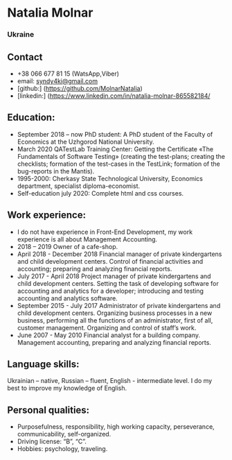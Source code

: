 # Natalia Molnar #
### Ukraine ### 

## Contact ##
-  +38 066 677 81 15 (WatsApp,Viber)
-  email: syndy4ki@gmail.com
-  [github:] (https://github.com/MolnarNatalia)
-  [linkedin:] (https://www.linkedin.com/in/natalia-molnar-865582184/

## Education: 
- September 2018 – now PhD student: A PhD student of the Faculty of Economics at the Uzhgorod National University.
- March 2020 QATestLab Training Center: Getting the Certificate «The Fundamentals of Software Testing» (creating the test-plans; creating the checklists; formation of the test-cases in the TestLink; formation of the bug-reports in the Mantis).
- 1995-2000: Cherkasy State Technological University, Economics department, specialist diploma-economist.
- Self-education july 2020: Complete html and css courses.

## Work experience: 
- I do not have experience in Front-End Development, my work experience is all about Management Accounting.
- 2018 – 2019 Owner of a cafe-shop.
- April 2018 - December 2018 Financial manager of private kindergartens and child development centers. Control of financial activities and accounting; preparing and analyzing financial reports.
- July 2017 - April 2018 Project manager of private kindergartens and child development centers. Setting the task of developing software for accounting and analytics for a developer; introducing and testing accounting and analytics software.
- September 2015 - July 2017 Administrator of private kindergartens and child development centers. Organizing business processes in a new business, performing all the functions of an administrator, first of all, customer management. Organizing and control of staff’s work.
- June 2007 - May 2010 Financial analyst for a building company. Management accounting, preparing and analyzing financial reports.

## Language skills: 
Ukrainian – native, Russian – fluent, English - intermediate level. I do my best to improve my knowledge of English.

## Personal qualities: 
- Purposefulness, responsibility, high working capacity, perseverance, communicability, self-organized. 
- Driving license: “В”, “С”. 
- Hobbies: psychology, traveling.